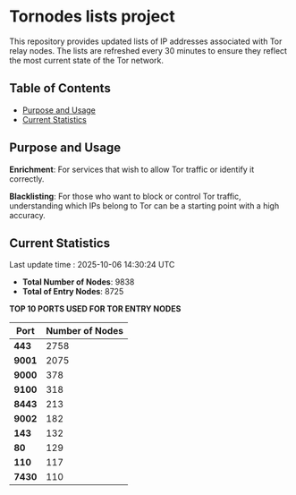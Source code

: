 # Tornodes lists project

This repository provides updated lists of IP addresses associated with Tor relay nodes. The lists are refreshed every 30 minutes to ensure they reflect the most current state of the Tor network.

## Table of Contents

- [Purpose and Usage](#purpose-and-usage)
- [Current Statistics](#current-statistics)


## Purpose and Usage

**Enrichment**: For services that wish to allow Tor traffic or identify it correctly.

**Blacklisting**: For those who want to block or control Tor traffic, understanding which IPs belong to Tor can be a starting point with a high accuracy.

## Current Statistics

Last update time : 2025-10-06 14:30:24 UTC

- **Total Number of Nodes**: 9838
- **Total of Entry Nodes**: 8725

**TOP 10 PORTS USED FOR TOR ENTRY NODES**

| **Port** | **Number of Nodes** |
|------|-----------------|
| **443**   | 2758  |
| **9001**   | 2075  |
| **9000**   | 378  |
| **9100**   | 318  |
| **8443**   | 213  |
| **9002**   | 182  |
| **143**   | 132  |
| **80**   | 129  |
| **110**   | 117  |
| **7430**   | 110  |

